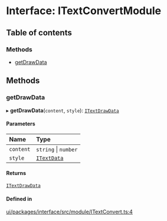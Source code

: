 # Interface: ITextConvertModule

## Table of contents

### Methods

- [getDrawData](ITextConvertModule.md#getdrawdata)

## Methods

### getDrawData

▸ **getDrawData**(`content`, `style`): [`ITextDrawData`](ITextDrawData.md)

#### Parameters

| Name | Type |
| :------ | :------ |
| `content` | `string` \| `number` |
| `style` | [`ITextData`](ITextData.md) |

#### Returns

[`ITextDrawData`](ITextDrawData.md)

#### Defined in

[ui/packages/interface/src/module/ITextConvert.ts:4](https://github.com/leaferjs/leafer-ui/blob/311af1d/packages/interface/src/module/ITextConvert.ts#L4)
